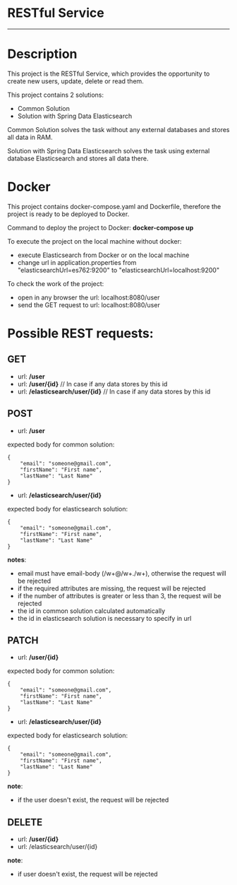 # RESTful Service
---

# Description
This project is the RESTful Service, which provides the opportunity to create new users, update, delete or read them.

This project contains 2 solutions: 
- Common Solution
- Solution with Spring Data Elasticsearch


Common Solution solves the task without any external databases and stores all data in RAM.

Solution with Spring Data Elasticsearch solves the task using external database Elasticsearch and stores all data there.

# Docker
This project contains docker-compose.yaml and Dockerfile, therefore the project is ready to be deployed to Docker.

Command to deploy the project to Docker: **docker-compose up**

To execute the project on the local machine without docker:
- execute Elasticsearch from Docker or on the local machine
- change url in application.properties from "elasticsearchUrl=es762:9200" to "elasticsearchUrl=localhost:9200"

To check the work of the project:
- open in any browser the url: localhost:8080/user
- send the GET request to url: localhost:8080/user
# Possible REST requests:
## GET

- url: **/user**
- url: **/user/{id}** // In case if any data stores by this id
- url: **/elasticsearch/user/{id}** // In case if any data stores by this id

## POST

- url: **/user**

expected body for common solution:
```
{
    "email": "someone@gmail.com",
    "firstName": "First name",
    "lastName": "Last Name"
}
```
- url: **/elasticsearch/user/{id}**

expected body for elasticsearch solution:
```
{
    "email": "someone@gmail.com",
    "firstName": "First name",
    "lastName": "Last Name"
}
```

**notes**:
- email must have email-body (/w+@/w+./w+), otherwise the request will be rejected
- if the required attributes are missing, the request will be rejected
- if the number of attributes is greater or less than 3, the request will be rejected
- the id in common solution calculated automatically
- the id in elasticsearch solution is necessary to specify in url

## PATCH

- url: **/user/{id}**

expected body for common solution:
```
{
    "email": "someone@gmail.com",
    "firstName": "First name",
    "lastName": "Last Name"
}
```
- url: **/elasticsearch/user/{id}**

expected body for elasticsearch solution:
```
{
    "email": "someone@gmail.com",
    "firstName": "First name",
    "lastName": "Last Name"
}
```

**note**:
- if the user doesn't exist, the request will be rejected

## DELETE
- url: **/user/{id}**
- url: /elasticsearch/user/{id}

**note**:
- if user doesn't exist, the request will be rejected
